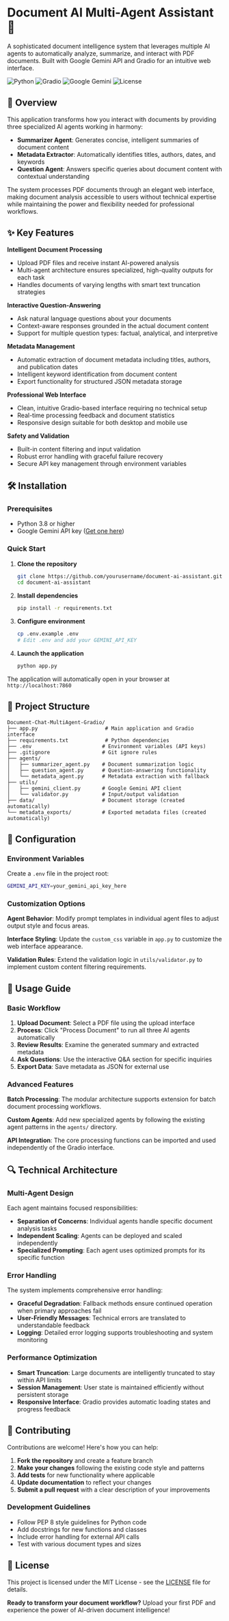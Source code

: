 # Document AI Multi-Agent Assistant 🚀

A sophisticated document intelligence system that leverages multiple AI agents to automatically analyze, summarize, and interact with PDF documents. Built with Google Gemini API and Gradio for an intuitive web interface.

![Python](https://img.shields.io/badge/python-v3.8+-blue.svg)
![Gradio](https://img.shields.io/badge/gradio-latest-orange.svg)
![Google Gemini](https://img.shields.io/badge/gemini-1.5--flash-green.svg)
![License](https://img.shields.io/badge/license-MIT-blue.svg)

## 🎯 Overview

This application transforms how you interact with documents by providing three specialized AI agents working in harmony:

- **Summarizer Agent**: Generates concise, intelligent summaries of document content
- **Metadata Extractor**: Automatically identifies titles, authors, dates, and keywords  
- **Question Agent**: Answers specific queries about document content with contextual understanding

The system processes PDF documents through an elegant web interface, making document analysis accessible to users without technical expertise while maintaining the power and flexibility needed for professional workflows.

## ✨ Key Features

**Intelligent Document Processing**
- Upload PDF files and receive instant AI-powered analysis
- Multi-agent architecture ensures specialized, high-quality outputs for each task
- Handles documents of varying lengths with smart text truncation strategies

**Interactive Question-Answering**
- Ask natural language questions about your documents
- Context-aware responses grounded in the actual document content
- Support for multiple question types: factual, analytical, and interpretive

**Metadata Management**
- Automatic extraction of document metadata including titles, authors, and publication dates
- Intelligent keyword identification from document content
- Export functionality for structured JSON metadata storage

**Professional Web Interface**
- Clean, intuitive Gradio-based interface requiring no technical setup
- Real-time processing feedback and document statistics
- Responsive design suitable for both desktop and mobile use

**Safety and Validation**
- Built-in content filtering and input validation
- Robust error handling with graceful failure recovery
- Secure API key management through environment variables

## 🛠️ Installation

### Prerequisites

- Python 3.8 or higher
- Google Gemini API key ([Get one here](https://ai.google.dev/))

### Quick Start

1. **Clone the repository**
   ```bash
   git clone https://github.com/yourusername/document-ai-assistant.git
   cd document-ai-assistant
   ```

2. **Install dependencies**
   ```bash
   pip install -r requirements.txt
   ```

3. **Configure environment**
   ```bash
   cp .env.example .env
   # Edit .env and add your GEMINI_API_KEY
   ```

4. **Launch the application**
   ```bash
   python app.py
   ```

The application will automatically open in your browser at `http://localhost:7860`

## 📁 Project Structure

```
Document-Chat-MultiAgent-Gradio/
├── app.py                      # Main application and Gradio interface
├── requirements.txt            # Python dependencies
├── .env                       # Environment variables (API keys)
├── .gitignore                 # Git ignore rules
├── agents/
│   ├── summarizer_agent.py    # Document summarization logic
│   ├── question_agent.py      # Question-answering functionality
│   └── metadata_agent.py      # Metadata extraction with fallback
├── utils/
│   ├── gemini_client.py       # Google Gemini API client
│   └── validator.py           # Input/output validation
├── data/                      # Document storage (created automatically)
└── metadata_exports/          # Exported metadata files (created automatically)
```

## 🔧 Configuration

### Environment Variables

Create a `.env` file in the project root:

```bash
GEMINI_API_KEY=your_gemini_api_key_here
```

### Customization Options

**Agent Behavior**: Modify prompt templates in individual agent files to adjust output style and focus areas.

**Interface Styling**: Update the `custom_css` variable in `app.py` to customize the web interface appearance.

**Validation Rules**: Extend the validation logic in `utils/validator.py` to implement custom content filtering requirements.

## 📖 Usage Guide

### Basic Workflow

1. **Upload Document**: Select a PDF file using the upload interface
2. **Process**: Click "Process Document" to run all three AI agents automatically  
3. **Review Results**: Examine the generated summary and extracted metadata
4. **Ask Questions**: Use the interactive Q&A section for specific inquiries
5. **Export Data**: Save metadata as JSON for external use

### Advanced Features

**Batch Processing**: The modular architecture supports extension for batch document processing workflows.

**Custom Agents**: Add new specialized agents by following the existing agent patterns in the `agents/` directory.

**API Integration**: The core processing functions can be imported and used independently of the Gradio interface.

## 🔍 Technical Architecture

### Multi-Agent Design

Each agent maintains focused responsibilities:

- **Separation of Concerns**: Individual agents handle specific document analysis tasks
- **Independent Scaling**: Agents can be deployed and scaled independently
- **Specialized Prompting**: Each agent uses optimized prompts for its specific function

### Error Handling

The system implements comprehensive error handling:

- **Graceful Degradation**: Fallback methods ensure continued operation when primary approaches fail
- **User-Friendly Messages**: Technical errors are translated to understandable feedback
- **Logging**: Detailed error logging supports troubleshooting and system monitoring

### Performance Optimization

- **Smart Truncation**: Large documents are intelligently truncated to stay within API limits
- **Session Management**: User state is maintained efficiently without persistent storage
- **Responsive Interface**: Gradio provides automatic loading states and progress feedback

## 🤝 Contributing

Contributions are welcome! Here's how you can help:

1. **Fork the repository** and create a feature branch
2. **Make your changes** following the existing code style and patterns  
3. **Add tests** for new functionality where applicable
4. **Update documentation** to reflect your changes
5. **Submit a pull request** with a clear description of your improvements

### Development Guidelines

- Follow PEP 8 style guidelines for Python code
- Add docstrings for new functions and classes
- Include error handling for external API calls
- Test with various document types and sizes

## 📄 License

This project is licensed under the MIT License - see the [LICENSE](LICENSE) file for details.


**Ready to transform your document workflow?** Upload your first PDF and experience the power of AI-driven document intelligence!
